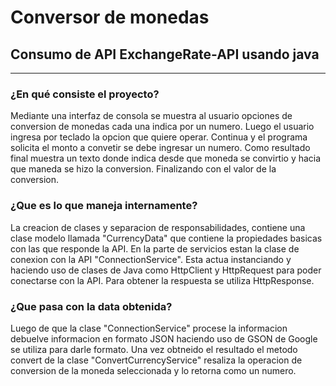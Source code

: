 <h1>Conversor de monedas</h1>
<h2>Consumo de API ExchangeRate-API usando java</h2>
<hr>

<h3>¿En qué consiste el proyecto?</h3>
<p>Mediante una interfaz de consola se muestra al usuario opciones de conversion de monedas cada una indica por un numero.
Luego el usuario ingresa por teclado la opcion que quiere operar. Continua y el programa solicita el monto a convetir se debe ingresar un numero.
Como resultado final muestra un texto donde indica desde que moneda se convirtio y hacia que maneda se hizo la conversion.
Finalizando con el valor de la conversion.
</p>

<h3>¿Que es lo que maneja internamente?</h3>
<p>La creacion de clases y separacion de responsabilidades, contiene una clase modelo llamada "CurrencyData" que contiene la propiedades basicas con las que responde la API.
En la parte de servicios estan la clase de conexion con la API "ConnectionService". Esta actua instanciando y haciendo uso de clases de Java como HttpClient y HttpRequest para  poder conectarse con la API. Para obtener la respuesta se utiliza HttpResponse.</p>

<h3>¿Que pasa con la data obtenida?</h3>
<p>Luego de que la clase "ConnectionService" procese la informacion debuelve informacion en formato JSON haciendo uso de GSON de Google se utiliza para darle formato.
Una vez obtneido el resultado el metodo convert de la clase "ConvertCurrencyService" resaliza la operacion de conversion de la moneda seleccionada y lo retorna como un numero.
</p>
  



